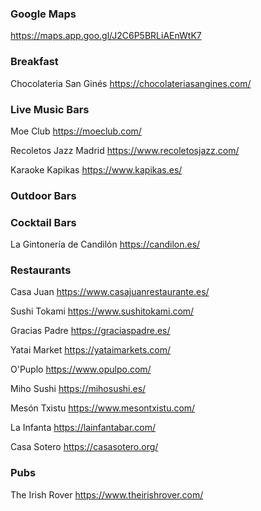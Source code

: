 ### Google Maps
https://maps.app.goo.gl/J2C6P5BRLiAEnWtK7


### Breakfast

Chocolateria San Ginés
https://chocolateriasangines.com/


### Live Music Bars

Moe Club
https://moeclub.com/

Recoletos Jazz Madrid
https://www.recoletosjazz.com/

Karaoke Kapikas
https://www.kapikas.es/


### Outdoor Bars



### Cocktail Bars

La Gintonería de Candilón
https://candilon.es/


### Restaurants

Casa Juan
https://www.casajuanrestaurante.es/

Sushi Tokami
https://www.sushitokami.com/

Gracias Padre
https://graciaspadre.es/

Yatai Market
https://yataimarkets.com/

O'Puplo
https://www.opulpo.com/

Miho Sushi
https://mihosushi.es/

Mesón Txistu
https://www.mesontxistu.com/

La Infanta
https://lainfantabar.com/

Casa Sotero
https://casasotero.org/


### Pubs

The Irish Rover
https://www.theirishrover.com/

